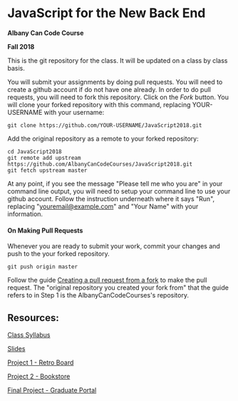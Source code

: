 # JavaScript for the New Back End

**Albany Can Code Course**

**Fall 2018**

This is the git repository for the class. It will be updated on a class by class basis.

You will submit your assignments by doing pull requests. You will need to create a github account if do not have one already. In order to do pull requests, you will need to fork this repository. Click on the _Fork_ button. You will clone your forked repository with this command, replacing YOUR-USERNAME with your username:

```shell
git clone https://github.com/YOUR-USERNAME/JavaScript2018.git
```

Add the original repository as a remote to your forked repository:

```shell
cd JavaScript2018
git remote add upstream https://github.com/AlbanyCanCodeCourses/JavaScript2018.git
git fetch upstream master
```

At any point, if you see the message "Please tell me who you are" in your command line output, you will need to setup your command line to use your github account. Follow the instruction underneath where it says "Run", replacing "youremail@example.com" and "Your Name" with your information.

#### On Making Pull Requests

Whenever you are ready to submit your work, commit your changes and push to the your forked repository.

```shell
git push origin master
```

Follow the guide [Creating a pull request from a fork](https://help.github.com/articles/creating-a-pull-request-from-a-fork/) to make the pull request. The "original repository you created your fork from" that the guide refers to in Step 1 is the AlbanyCanCodeCourses's repository.

## Resources:

[Class Syllabus](https://docs.google.com/document/d/1MSUpw2dkVQRboYcomshuBCort_xVjVpiYLu9vfK49pU/edit)

[Slides](https://slides.com/jamaltaylor)

[Project 1 - Retro Board](https://docs.google.com/document/d/1ZWnjgvoGg9cIdpnBzFFI4JUGt8ckydu1hCA3wjORirk/edit?usp=sharing)

[Project 2 - Bookstore](https://docs.google.com/document/d/1FDfNGZ0p0mV_3hUNi_STAbbl4iKF6TkizgT4Ex9n3Kc/edit?usp=sharing)

[Final Project - Graduate Portal](https://docs.google.com/document/d/1wxClxOmAo9eapDe_ZLKL2W409bLzELm5Z-ir7NDqfR8/edit?usp=sharing)
